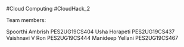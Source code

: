 #Cloud Computing
#CloudHack_2

Team members:

Spoorthi Ambrish        PES2UG19CS404
Usha Horapeti           PES2UG19CS437
Vaishnavi V Ron         PES2UG19CS444
Manideep Yellani        PES2UG19CS467
